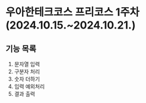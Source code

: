 # 우아한테크코스 프리코스 1주차(2024.10.15.~2024.10.21.)

## 기능 목록
1. 문자열 입력
2. 구분자 처리
3. 숫자 더하기
4. 입력 예외처리
5. 결과 출력
